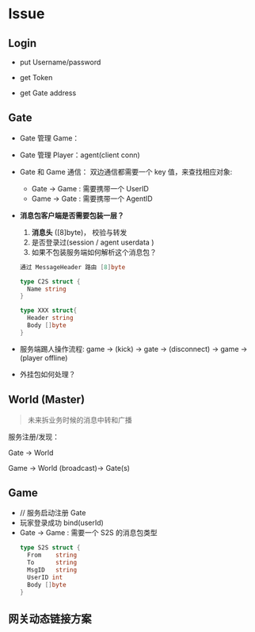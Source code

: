 # Issue

## Login

- put Username/password
- get Token

- get Gate address



## Gate

* Gate 管理 Game：

* Gate 管理 Player：agent(client conn)

* Gate 和 Game 通信：
  双边通信都需要一个 key 值，来查找相应对象:
  
  * Gate -> Game : 需要携带一个 UserID
  * Game -> Gate : 需要携带一个 AgentID
  
* **消息包客户端是否需要包装一层？**
  
  1. **消息头** ([8]byte)， 校验与转发
  2. 是否登录过(session / agent userdata )
  3. 如果不包装服务端如何解析这个消息包？
  ```go
  通过 MessageHeader 路由 [8]byte
  
  type C2S struct {
    Name string
  }
  
  type XXX struct{
    Header string
    Body []byte
  }
  ```
  
* 服务端踢人操作流程: game -> (kick) -> gate -> (disconnect) -> game -> (player offline) 

* 外挂包如何处理？



## World (Master)

> 未来拆业务时候的消息中转和广播

服务注册/发现：

Gate -> World

Game -> World (broadcast)-> Gate(s)



## Game
* // 服务启动注册 Gate
* 玩家登录成功 bind(userId)
* Gate -> Game : 需要一个 S2S 的消息包类型
  ```go
  type S2S struct {
    From    string
    To      string
    MsgID   string
    UserID int
    Body []byte 
  }
  ```
  
## 网关动态链接方案